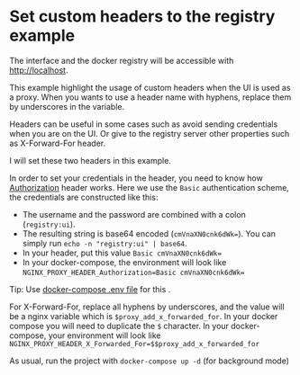 # Set custom headers to the registry example

The interface and the docker registry will be accessible with <http://localhost>.

This example highlight the usage of custom headers when the UI is used as a proxy. When you wants to use a header name with hyphens, replace them by underscores in the variable.

Headers can be useful in some cases such as avoid sending credentials when you are on the UI. Or give to the registry server other properties such as X-Forward-For header.

I will set these two headers in this example.

In order to set your credentials in the header, you need to know how [Authorization](https://developer.mozilla.org/en-US/docs/Web/HTTP/Headers/Authorization) header works. Here we use the `Basic` authentication scheme, the credentials are constructed like this:
- The username and the password are combined with a colon (`registry:ui`).
- The resulting string is base64 encoded (`cmVnaXN0cnk6dWk=`). You can simply run `echo -n "registry:ui" | base64`.
- In your header, put this value `Basic cmVnaXN0cnk6dWk=`
- In your docker-compose, the environment will look like `NGINX_PROXY_HEADER_Authorization=Basic cmVnaXN0cnk6dWk=`

Tip: Use [docker-compose .env file](https://docs.docker.com/compose/environment-variables/#the-env-file) for this .


For X-Forward-For, replace all hyphens by underscores, and the value will be a nginx variable which is `$proxy_add_x_forwarded_for`. In your docker compose you will need to duplicate the `$` character. In your docker-compose, your environment will look like `NGINX_PROXY_HEADER_X_Forwarded_For=$$proxy_add_x_forwarded_for`

As usual, run the project with `docker-compose up -d` (for background mode)